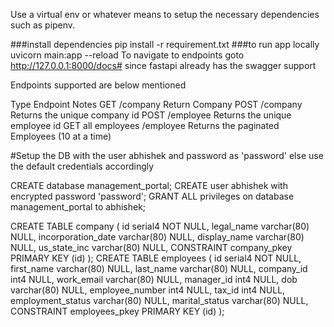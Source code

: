 Use a virtual env or whatever means to setup the necessary dependencies such as pipenv.

###install dependencies
pip install -r requirement.txt
###to run app locally
uvicorn main:app --reload
To navigate to endpoints goto http://127.0.0.1:8000/docs# since fastapi already has the swagger support


Endpoints supported are below mentioned

Type	            Endpoint        Notes
GET	                /company	Return Company
POST	            /company	Returns the unique company id
POST	            /employee	Returns the unique employee id
GET all employees	/employee	Returns the paginated Employees (10 at a time)


#Setup the DB with the user abhishek and password as 'password' else use the default credentials accordingly

CREATE database management_portal;
CREATE user abhishek with encrypted password 'password';
GRANT ALL privileges on database management_portal to abhishek;

CREATE TABLE company (
	id serial4 NOT NULL,
	legal_name varchar(80) NULL,
	incorporation_date varchar(80) NULL,
	display_name varchar(80) NULL,
	us_state_inc varchar(80) NULL,
    CONSTRAINT company_pkey PRIMARY KEY (id)
);
CREATE TABLE employees (
	id serial4 NOT NULL,
	first_name varchar(80) NULL,
	last_name varchar(80) NULL,
	company_id int4 NULL,
	work_email varchar(80) NULL,
	manager_id int4 NULL,
	dob varchar(80) NULL,
	employee_number int4 NULL,
	tax_id int4 NULL,
	employment_status varchar(80) NULL,
	marital_status varchar(80) NULL,
	CONSTRAINT employees_pkey PRIMARY KEY (id)
);